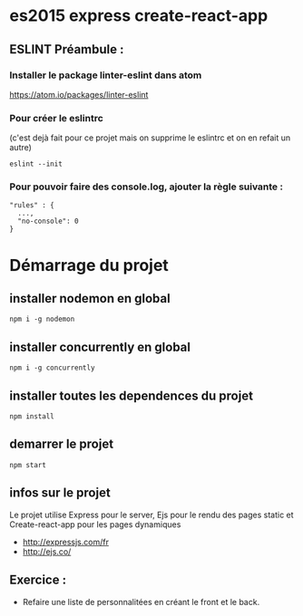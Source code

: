 # es2015 express create-react-app

## ESLINT Préambule :

### Installer le package linter-eslint dans atom

https://atom.io/packages/linter-eslint

### Pour créer le eslintrc
(c'est dejà fait pour ce projet mais on supprime le eslintrc et on en refait un autre)

```
eslint --init
```

### Pour pouvoir faire des console.log, ajouter la règle suivante :

```
"rules" : {
  ...,
  "no-console": 0
}
```

# Démarrage du projet

## installer nodemon en global

```
npm i -g nodemon
```
## installer concurrently en global

```
npm i -g concurrently
```

## installer toutes les dependences du projet

```
npm install
```

## demarrer le projet

```
npm start
```

## infos sur le projet

Le projet utilise Express pour le server, Ejs pour le rendu des pages static et Create-react-app pour les pages dynamiques

* http://expressjs.com/fr
* http://ejs.co/


## Exercice :

* Refaire une liste de personnalitées en créant le front et le back.
